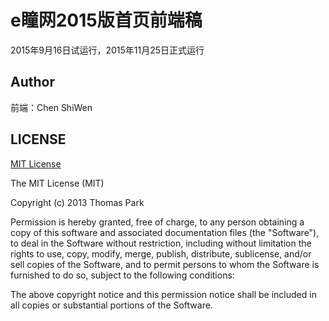 # e瞳网2015版首页前端稿

2015年9月16日试运行，2015年11月25日正式运行

## Author

前端：Chen ShiWen

## LICENSE

[MIT License](https://opensource.org/licenses/MIT)

The MIT License (MIT)

Copyright (c) 2013 Thomas Park

Permission is hereby granted, free of charge, to any person obtaining a copy
of this software and associated documentation files (the "Software"), to deal
in the Software without restriction, including without limitation the rights
to use, copy, modify, merge, publish, distribute, sublicense, and/or sell
copies of the Software, and to permit persons to whom the Software is
furnished to do so, subject to the following conditions:

The above copyright notice and this permission notice shall be included in
all copies or substantial portions of the Software.
